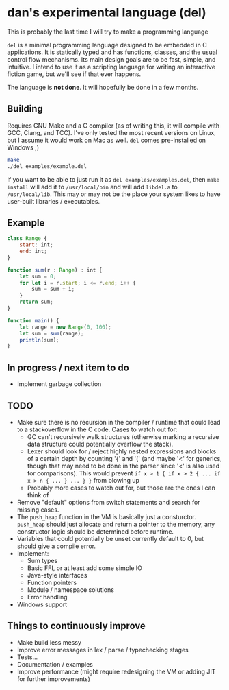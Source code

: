 # dan's experimental language (del)
This is probably the last time I will try to make a programming language

`del` is a minimal programming language designed to be embedded in C applications. It is statically typed and has functions, classes, and the usual control flow mechanisms. Its main design goals are to be fast, simple, and intuitive. I intend to use it as a scripting language for writing an interactive fiction game, but we'll see if that ever happens.

The language is **not done**. It will hopefully be done in a few months.

## Building
Requires GNU Make and a C compiler (as of writing this, it will compile with GCC, Clang, and TCC). I've only tested the most recent versions on Linux, but I assume it would work on Mac as well. `del` comes pre-installed on Windows ;)

``` bash
make
./del examples/example.del
```

If you want to be able to just run it as `del examples/examples.del`, then `make install` will add it to `/usr/local/bin` and will add `libdel.a` to `/usr/local/lib`. This may or may not be the place your system likes to have user-built libraries / executables.


## Example
``` js
class Range {
    start: int;
    end: int;
}

function sum(r : Range) : int {
    let sum = 0;
    for let i = r.start; i <= r.end; i++ {
        sum = sum + i;
    }
    return sum;
}

function main() {
    let range = new Range(0, 100);
    let sum = sum(range);
    println(sum);
}
```

## In progress / next item to do
- Implement garbage collection

## TODO
- Make sure there is no recursion in the compiler / runtime that could lead to a stackoverflow in the C code. Cases to watch out for:
  - GC can't recursively walk structures (otherwise marking a recursive data structure could potentially overflow the stack).
  - Lexer should look for / reject highly nested expressions and blocks of a certain depth by counting '{' and '(' (and maybe '<' for generics, though that may need to be done in the parser since '<' is also used for comparisons). This would prevent `if x > 1 { if x > 2 { ... if x > n { ... } ... } }` from blowing up
  - Probably more cases to watch out for, but those are the ones I can think of
- Remove "default" options from switch statements and search for missing cases.
- The `push_heap` function in the VM is basically just a consturctor. `push_heap` should just allocate and return a pointer to the memory, any constructor logic should be determined before runtime.
- Variables that could potentially be unset currently default to 0, but should give a compile error.
- Implement:
  - Sum types
  - Basic FFI, or at least add some simple IO
  - Java-style interfaces
  - Function pointers
  - Module / namespace solutions
  - Error handling
- Windows support


## Things to continuously improve
- Make build less messy
- Improve error messages in lex / parse / typechecking stages
- Tests...
- Documentation / examples
- Improve performance (might require redesigning the VM or adding JIT for further improvements)

